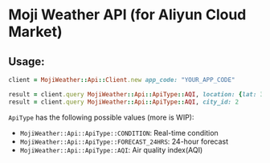 # Moji Weather API (for Aliyun Cloud Market)

## Usage:

```ruby
client = MojiWeather::Api::Client.new app_code: "YOUR_APP_CODE"

result = client.query MojiWeather::Api::ApiType::AQI, location: {lat: 39.95, lon: 116.36}
result = client.query MojiWeather::Api::ApiType::AQI, city_id: 2
```
`ApiType` has the following possible values (more is WIP):
* `MojiWeather::Api::ApiType::CONDITION`: Real-time condition
* `MojiWeather::Api::ApiType::FORECAST_24HRS`: 24-hour forecast
* `MojiWeather::Api::ApiType::AQI`: Air quality index(AQI)
